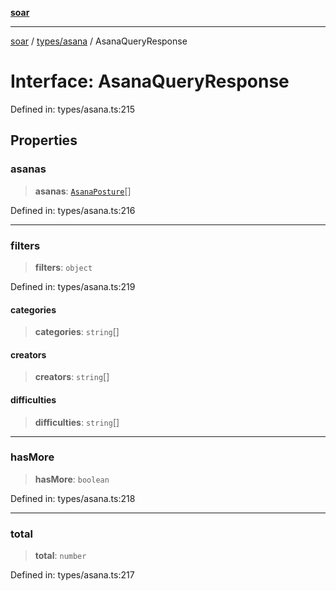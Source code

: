 [**soar**](../../../README.md)

***

[soar](../../../modules.md) / [types/asana](../README.md) / AsanaQueryResponse

# Interface: AsanaQueryResponse

Defined in: types/asana.ts:215

## Properties

### asanas

> **asanas**: [`AsanaPosture`](AsanaPosture.md)[]

Defined in: types/asana.ts:216

***

### filters

> **filters**: `object`

Defined in: types/asana.ts:219

#### categories

> **categories**: `string`[]

#### creators

> **creators**: `string`[]

#### difficulties

> **difficulties**: `string`[]

***

### hasMore

> **hasMore**: `boolean`

Defined in: types/asana.ts:218

***

### total

> **total**: `number`

Defined in: types/asana.ts:217
